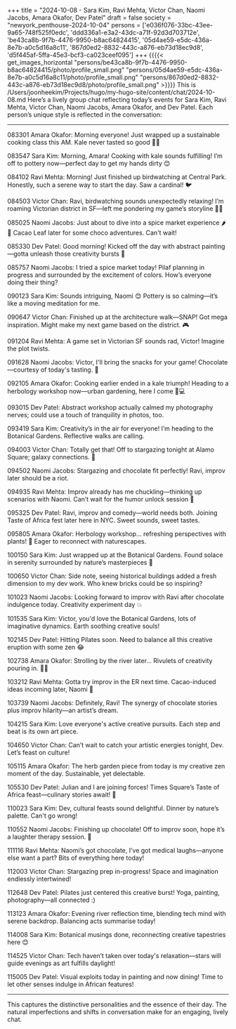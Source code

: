 +++
title = "2024-10-08 - Sara Kim, Ravi Mehta, Victor Chan, Naomi Jacobs, Amara Okafor, Dev Patel"
draft = false
society = "newyork_penthouse-2024-10-04"
persons = ['e036f076-33bc-43ee-9a65-748f525f0edc', 'ddd336a1-e3a2-43dc-a71f-92d3d703712e', 'be43ca8b-9f7b-4476-9950-b8ac64824415', '05d4ae59-e5dc-436a-8e7b-a0c5d16a8c11', '867d0ed2-8832-443c-a876-eb73d18ec9d8', 'd5f445af-5ffa-45e3-bcf3-ca023ceef095']
+++
{{{{< get_images_horizontal "persons/be43ca8b-9f7b-4476-9950-b8ac64824415/photo/profile_small.png" "persons/05d4ae59-e5dc-436a-8e7b-a0c5d16a8c11/photo/profile_small.png" "persons/867d0ed2-8832-443c-a876-eb73d18ec9d8/photo/profile_small.png" >}}}}
This is /Users/joonheekim/Projects/hugo/my-hugo-site/content/chat/2024-10-08.md
Here’s a lively group chat reflecting today’s events for Sara Kim, Ravi Mehta, Victor Chan, Naomi Jacobs, Amara Okafor, and Dev Patel. Each person’s unique style is reflected in the conversation:

---

083301 Amara Okafor: Morning everyone! Just wrapped up a sustainable cooking class this AM. Kale never tasted so good 🍃😋

083547 Sara Kim: Morning, Amara! Cooking with kale sounds fulfilling! I’m off to pottery now—perfect day to get my hands dirty 😊

084102 Ravi Mehta: Morning! Just finished up birdwatching at Central Park. Honestly, such a serene way to start the day. Saw a cardinal! 🐦

084503 Victor Chan: Ravi, birdwatching sounds unexpectedly relaxing! I’m roaming Victorian district in SF—left me pondering my game’s storyline 🤔📸

085025 Naomi Jacobs: Just about to dive into a spice market experience 🌶️🧂 Cacao Leaf later for some choco adventures. Can't wait!

085330 Dev Patel: Good morning! Kicked off the day with abstract painting—gotta unleash those creativity bursts 🎨

085757 Naomi Jacobs: I tried a spice market today! Pilaf planning in progress and surrounded by the excitement of colors. How’s everyone doing their thing?

090123 Sara Kim: Sounds intriguing, Naomi 😊 Pottery is so calming—it’s like a moving meditation for me.

090647 Victor Chan: Finished up at the architecture walk—SNAP! Got mega inspiration. Might make my next game based on the district. 🎮

091204 Ravi Mehta: A game set in Victorian SF sounds rad, Victor! Imagine the plot twists.

091628 Naomi Jacobs: Victor, I'll bring the snacks for your game! Chocolate—courtesy of today's tasting. 🍫

092105 Amara Okafor: Cooking earlier ended in a kale triumph! Heading to a herbology workshop now—urban gardening, here I come 🌱💻

093015 Dev Patel: Abstract workshop actually calmed my photography nerves; could use a touch of tranquility in photos, too.

093419 Sara Kim: Creativity’s in the air for everyone! I’m heading to the Botanical Gardens. Reflective walks are calling.

094003 Victor Chan: Totally get that! Off to stargazing tonight at Alamo Square; galaxy connections. 🌌

094502 Naomi Jacobs: Stargazing and chocolate fit perfectly! Ravi, improv later should be a riot. 

094935 Ravi Mehta: Improv already has me chuckling—thinking up scenarios with Naomi. Can’t wait for the humor unlock session 🤣

095325 Dev Patel: Ravi, improv and comedy—world needs both. Joining Taste of Africa fest later here in NYC. Sweet sounds, sweet tastes.

095805 Amara Okafor: Herbology workshop... refreshing perspectives with plants! 🌿 Eager to reconnect with naturescapes.

100150 Sara Kim: Just wrapped up at the Botanical Gardens. Found solace in serenity surrounded by nature’s masterpieces 🌳

100650 Victor Chan: Side note, seeing historical buildings added a fresh dimension to my dev work. Who knew bricks could be so inspiring?

101023 Naomi Jacobs: Looking forward to improv with Ravi after chocolate indulgence today. Creativity experiment day 💥

101535 Sara Kim: Victor, you'd love the Botanical Gardens, lots of imaginative dynamics. Earth soothing creative souls!

102145 Dev Patel: Hitting Pilates soon. Need to balance all this creative eruption with some zen 😂

102738 Amara Okafor: Strolling by the river later... Rivulets of creativity pouring in. 🌊🧠

103212 Ravi Mehta: Gotta try improv in the ER next time. Cacao-induced ideas incoming later, Naomi 🍷

103739 Naomi Jacobs: Definitely, Ravi! The synergy of chocolate stories plus improv hilarity—an artist’s dream.

104215 Sara Kim: Love everyone's active creative pursuits. Each step and beat is its own art piece.

104650 Victor Chan: Can’t wait to catch your artistic energies tonight, Dev. Let’s feast on culture!

105115 Amara Okafor: The herb garden piece from today is my creative zen moment of the day. Sustainable, yet delectable.

105530 Dev Patel: Julian and I are joining forces! Times Square’s Taste of Africa feast—culinary stories await! 🍲

110023 Sara Kim: Dev, cultural feasts sound delightful. Dinner by nature’s palette. Can't go wrong!

110552 Naomi Jacobs: Finishing up chocolate! Off to improv soon, hope it’s a laughter therapy session. 🤩

111116 Ravi Mehta: Naomi’s got chocolate, I’ve got medical laughs—anyone else want a part? Bits of everything here today!

112003 Victor Chan: Stargazing prep in-progress! Space and imagination endlessly intertwined!

112648 Dev Patel: Pilates just centered this creative burst! Yoga, painting, photography—all connected :)

113123 Amara Okafor: Evening river reflection time, blending tech mind with serene backdrop. Balancing acts summarise today!

114008 Sara Kim: Botanical musings done, reconnecting creative tapestries here 😊

114525 Victor Chan: Tech haven’t taken over today's relaxation—stars will guide evenings as art fulfills daylight!

115005 Dev Patel: Visual exploits today in painting and now dining! Time to let other senses indulge in African features!

---

This captures the distinctive personalities and the essence of their day. The natural imperfections and shifts in conversation make for an engaging, lively chat.
